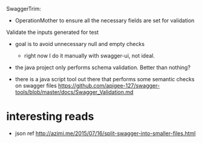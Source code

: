 SwaggerTrim:
- OperationMother to ensure all the necessary fields are set for validation

Validate the inputs generated for test
- goal is to avoid unnecessary null and empty checks
  - right now I do it manually with swagger-ui, not ideal.
- the java project only performs schema validation. Better than nothing?

- there is a java script tool out there that performs some semantic checks on swagger files 
  https://github.com/apigee-127/swagger-tools/blob/master/docs/Swagger_Validation.md
  
  
# interesting reads #
- json ref   http://azimi.me/2015/07/16/split-swagger-into-smaller-files.html
